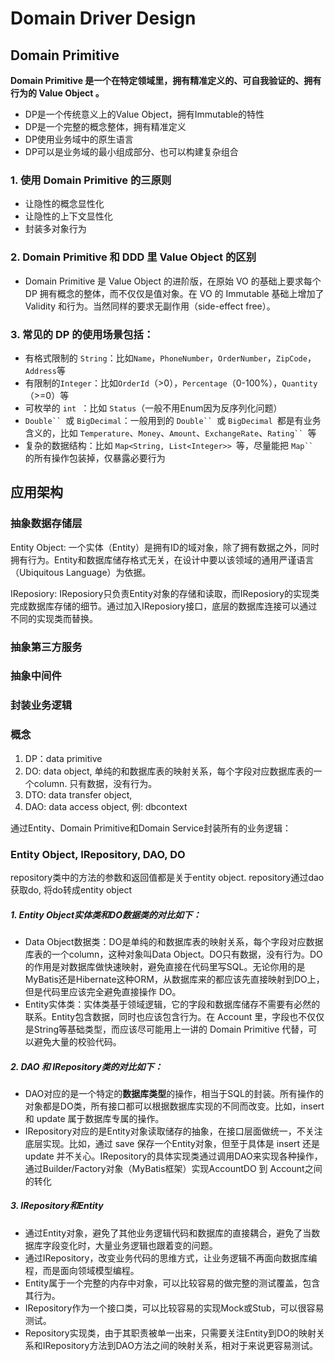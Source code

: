 # Domain Driver Design

## Domain Primitive

**Domain Primitive 是一个在特定领域里，拥有精准定义的、可自我验证的、拥有行为的 Value Object 。**

- DP是一个传统意义上的Value Object，拥有Immutable的特性
- DP是一个完整的概念整体，拥有精准定义
- DP使用业务域中的原生语言
- DP可以是业务域的最小组成部分、也可以构建复杂组合

### 1. 使用 Domain Primitive 的三原则

- 让隐性的概念显性化
- 让隐性的上下文显性化
- 封装多对象行为

### 2. Domain Primitive 和 DDD 里 Value Object 的区别

- Domain Primitive 是 Value Object 的进阶版，在原始 VO 的基础上要求每个 DP 拥有概念的整体，而不仅仅是值对象。在 VO 的 Immutable 基础上增加了 Validity 和行为。当然同样的要求无副作用（side-effect free）。

### 3. 常见的 DP 的使用场景包括：

- 有格式限制的 `String`：比如`Name`，`PhoneNumber`，`OrderNumber`，`ZipCode`，`Address`等
- 有限制的`Integer`：比如`OrderId`（>0），`Percentage`（0-100%），`Quantity`（>=0）等
- 可枚举的 `int `：比如 `Status`（一般不用Enum因为反序列化问题）
- `Double`` `或 `BigDecimal`：一般用到的 `Double`` `或 `BigDecimal `都是有业务含义的，比如 `Temperature`、`Money`、`Amount`、`ExchangeRate`、`Rating`` `等
- 复杂的数据结构：比如 `Map<String, List<Integer>> `等，尽量能把 `Map`` `的所有操作包装掉，仅暴露必要行为

## 应用架构

### 抽象数据存储层

Entity Object: 一个实体（Entity）是拥有ID的域对象，除了拥有数据之外，同时拥有行为。Entity和数据库储存格式无关，在设计中要以该领域的通用严谨语言（Ubiquitous Language）为依据。

IReposiory: IReposiory只负责Entity对象的存储和读取，而IReposiory的实现类完成数据库存储的细节。通过加入IReposiory接口，底层的数据库连接可以通过不同的实现类而替换。

### 抽象第三方服务

### 抽象中间件



### **封装业务逻辑**





### 概念

1. DP：data primitive
2. DO: data object, 单纯的和数据库表的映射关系，每个字段对应数据库表的一个column. 只有数据，没有行为。
3. DTO: data transfer object, 
4. DAO: data access object, 例: dbcontext



通过Entity、Domain Primitive和Domain Service封装所有的业务逻辑：

### Entity Object, IRepository, DAO,  DO

repository类中的方法的参数和返回值都是关于entity object. 
repository通过dao获取do, 将do转成entity object

##### 1. Entity Object实体类和DO数据类的对比如下：

- Data Object数据类：DO是单纯的和数据库表的映射关系，每个字段对应数据库表的一个column，这种对象叫Data Object。DO只有数据，没有行为。DO的作用是对数据库做快速映射，避免直接在代码里写SQL。无论你用的是MyBatis还是Hibernate这种ORM，从数据库来的都应该先直接映射到DO上，但是代码里应该完全避免直接操作 DO。
- Entity实体类：实体类基于领域逻辑，它的字段和数据库储存不需要有必然的联系。Entity包含数据，同时也应该包含行为。在 Account 里，字段也不仅仅是String等基础类型，而应该尽可能用上一讲的 Domain Primitive 代替，可以避免大量的校验代码。

##### 2. DAO 和 IRepository类的对比如下：

- DAO对应的是一个特定的**数据库类型**的操作，相当于SQL的封装。所有操作的对象都是DO类，所有接口都可以根据数据库实现的不同而改变。比如，insert 和 update 属于数据库专属的操作。
- IRepository对应的是Entity对象读取储存的抽象，在接口层面做统一，不关注底层实现。比如，通过 save 保存一个Entity对象，但至于具体是 insert 还是 update 并不关心。IRepository的具体实现类通过调用DAO来实现各种操作，通过Builder/Factory对象（MyBatis框架）实现AccountDO 到 Account之间的转化

##### 3. IRepository和Entity

- 通过Entity对象，避免了其他业务逻辑代码和数据库的直接耦合，避免了当数据库字段变化时，大量业务逻辑也跟着变的问题。
- 通过IRepository，改变业务代码的思维方式，让业务逻辑不再面向数据库编程，而是面向领域模型编程。
- Entity属于一个完整的内存中对象，可以比较容易的做完整的测试覆盖，包含其行为。
- IRepository作为一个接口类，可以比较容易的实现Mock或Stub，可以很容易测试。
- Repository实现类，由于其职责被单一出来，只需要关注Entity到DO的映射关系和IRepository方法到DAO方法之间的映射关系，相对于来说更容易测试。







